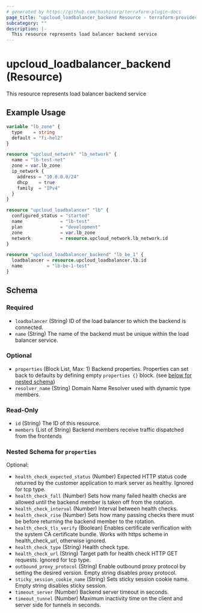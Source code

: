```yaml
---
# generated by https://github.com/hashicorp/terraform-plugin-docs
page_title: "upcloud_loadbalancer_backend Resource - terraform-provider-upcloud"
subcategory: ""
description: |-
  This resource represents load balancer backend service
---
```


# upcloud_loadbalancer_backend (Resource)

This resource represents load balancer backend service

## Example Usage

```terraform
variable "lb_zone" {
  type    = string
  default = "fi-hel2"
}

resource "upcloud_network" "lb_network" {
  name = "lb-test-net"
  zone = var.lb_zone
  ip_network {
    address = "10.0.0.0/24"
    dhcp    = true
    family  = "IPv4"
  }
}

resource "upcloud_loadbalancer" "lb" {
  configured_status = "started"
  name              = "lb-test"
  plan              = "development"
  zone              = var.lb_zone
  network           = resource.upcloud_network.lb_network.id
}

resource "upcloud_loadbalancer_backend" "lb_be_1" {
  loadbalancer = resource.upcloud_loadbalancer.lb.id
  name         = "lb-be-1-test"
}
```

<!-- schema generated by tfplugindocs -->
## Schema

### Required

- `loadbalancer` (String) ID of the load balancer to which the backend is connected.
- `name` (String) The name of the backend must be unique within the load balancer service.

### Optional

- `properties` (Block List, Max: 1) Backend properties. Properties can set back to defaults by defining empty `properties {}` block. (see [below for nested schema](#nestedblock--properties))
- `resolver_name` (String) Domain Name Resolver used with dynamic type members.

### Read-Only

- `id` (String) The ID of this resource.
- `members` (List of String) Backend members receive traffic dispatched from the frontends

<a id="nestedblock--properties"></a>
### Nested Schema for `properties`

Optional:

- `health_check_expected_status` (Number) Expected HTTP status code returned by the customer application to mark server as healthy. Ignored for tcp type.
- `health_check_fall` (Number) Sets how many failed health checks are allowed until the backend member is taken off from the rotation.
- `health_check_interval` (Number) Interval between health checks.
- `health_check_rise` (Number) Sets how many passing checks there must be before returning the backend member to the rotation.
- `health_check_tls_verify` (Boolean) Enables certificate verification with the system CA certificate bundle. Works with https scheme in health_check_url, otherwise ignored.
- `health_check_type` (String) Health check type.
- `health_check_url` (String) Target path for health check HTTP GET requests. Ignored for tcp type.
- `outbound_proxy_protocol` (String) Enable outbound proxy protocol by setting the desired version. Empty string disables proxy protocol.
- `sticky_session_cookie_name` (String) Sets sticky session cookie name. Empty string disables sticky session.
- `timeout_server` (Number) Backend server timeout in seconds.
- `timeout_tunnel` (Number) Maximum inactivity time on the client and server side for tunnels in seconds.


